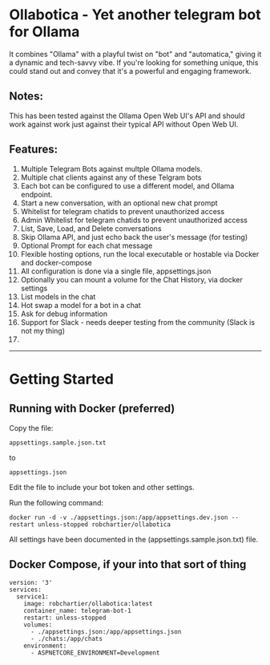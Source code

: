 # Ollabotica - Yet another telegram bot for Ollama

It combines "Ollama" with a playful twist on "bot" and "automatica," giving it a dynamic and tech-savvy vibe. If you're looking for something unique, this could stand out and convey that it's a powerful and engaging framework.


## Notes:
This has been tested against the Ollama Open Web UI's API and should work against work just against their typical API without Open Web UI.

## Features:
1. Multiple Telegram Bots against multple Ollama models.
1. Multiple chat clients against any of these Telgram bots
1. Each bot can be configured to use a different model, and Ollama endpoint.
1. Start a new conversation, with an optional new chat prompt
1. Whitelist for telegram chatids to prevent unauthorized access
1. Admin Whitelist for telegram chatids to prevent unauthorized access
1. List, Save, Load, and Delete conversations
1. Skip Ollama API, and just echo back the user's message (for testing)
1. Optional Prompt for each chat message
1. Flexible hosting options, run the local executable or hostable via Docker and docker-compose
1. All configuration is done via a single file, appsettings.json
1. Optionally you can mount a volume for the Chat History, via docker settings
1. List models in the chat
1. Hot swap a model for a bot in a chat
1. Ask for debug information
1. Support for Slack - needs deeper testing from the community (Slack is not my thing)
1. 

----

# Getting Started

## Running with Docker (preferred)

Copy the file: 
```
appsettings.sample.json.txt
```

to

```
appsettings.json
```


Edit the file to include your bot token and other settings.

Run the following command:

```
docker run -d -v ./appsettings.json:/app/appsettings.dev.json --restart unless-stopped robchartier/ollabotica 
```

All settings have been documented in the (appsettings.sample.json.txt) file.


## Docker Compose, if your into that sort of thing

```
version: '3'
services:
  service1:
    image: robchartier/ollabotica:latest
    container_name: telegram-bot-1
    restart: unless-stopped
    volumes:
      - ./appsettings.json:/app/appsettings.json
      - ./chats:/app/chats
    environment:
      - ASPNETCORE_ENVIRONMENT=Development

```
